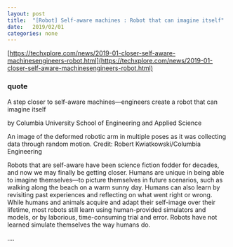 ```yaml
---
layout: post
title:  "[Robot] Self-aware machines : Robot that can imagine itself"
date:   2019/02/01
categories: none
---
```




[https://techxplore.com/news/2019-01-closer-self-aware-machinesengineers-robot.html](https://techxplore.com/news/2019-01-closer-self-aware-machinesengineers-robot.html)





### quote


A step closer to self-aware machines—engineers create a robot that can imagine itself

by Columbia University School of Engineering and Applied Science








An image of the deformed robotic arm in multiple poses as it was collecting data through random motion. Credit: Robert Kwiatkowski/Columbia Engineering

Robots that are self-aware have been science fiction fodder for decades, and now we may finally be getting closer. Humans are unique in being able to imagine themselves—to picture themselves in future scenarios, such as walking along the beach on a warm sunny day. Humans can also learn by revisiting past experiences and reflecting on what went right or wrong. While humans and animals acquire and adapt their self-image over their lifetime, most robots still learn using human-provided simulators and models, or by laborious, time-consuming trial and error. Robots have not learned simulate themselves the way humans do.



....



 

